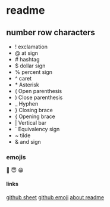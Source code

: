 # readme

## number row characters
* ! exclamation
* @ at sign
* \# hashtag 
* $ dollar sign
* % percent sign
* ^ caret
* \* Asterisk
* ( Open parenthesis
* ) Close parenthesis
* _  Hyphen
* } Closing brace
* { 	Opening brace
* |  Vertical bar
* ` Equivalency sign
* ~ tilde
* & and sign

### emojis 
:rofl: :innocent: :grin:

#### links
[github sheet](https://education.github.com/git-cheat-sheet-education.pdf) 
[github emoji](https://gist.github.com/rxaviers/7360908)
[about readme](https://docs.github.com/en/repositories/managing-your-repositorys-settings-and-features/customizing-your-repository/about-readmes)

